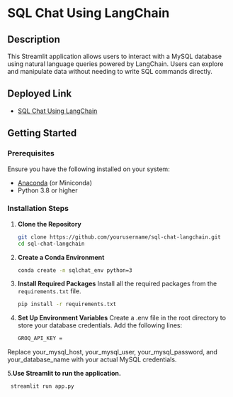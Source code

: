 # SQL Chat Using LangChain

## Description
This Streamlit application allows users to interact with a MySQL database using natural language queries powered by LangChain. Users can explore and manipulate data without needing to write SQL commands directly.

## Deployed Link
- [SQL Chat Using LangChain](https://conversationalanalyticschatbot.streamlit.app/)

## Getting Started

### Prerequisites
Ensure you have the following installed on your system:
- [Anaconda](https://www.anaconda.com/products/individual) (or Miniconda)
- Python 3.8 or higher

### Installation Steps

1. **Clone the Repository**
   ```bash
   git clone https://github.com/yourusername/sql-chat-langchain.git
   cd sql-chat-langchain
2. **Create a Conda Environment**
   ```bash
   conda create -n sqlchat_env python=3

3. **Install Required Packages**
   Install all the required packages from the `requirements.txt` file.
   ```bash
   pip install -r requirements.txt
4. **Set Up Environment Variables**
  Create a .env file in the root directory to store your database credentials. Add the following lines:
   ```bash
   GROQ_API_KEY = 
Replace your_mysql_host, your_mysql_user, your_mysql_password, and your_database_name with your actual MySQL credentials.

5.**Use Streamlit to run the application.**
   ```bash
    streamlit run app.py
